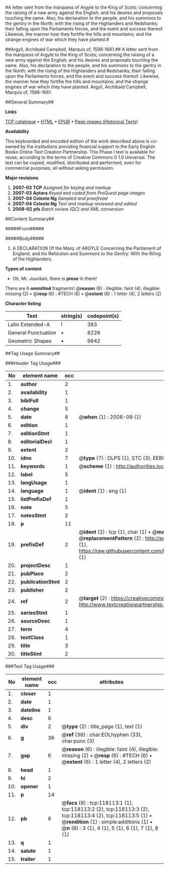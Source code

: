 #A letter sent from the marquess of Argyle to the King of Scots; concerning the raising of a new army against the English; and his desires and proposals touching the same. Also, his declaration to the people, and his summons to the gentry in the North; with the rising of the Highlanders and Redshanks; their falling upon the Parliaments forces, and the event and success thereof. Likewise, the manner how they fortifie the hills and mountains; and the strange engines of war which they have planted.#

##Argyll, Archibald Campbell, Marquis of, 1598-1661.##
A letter sent from the marquess of Argyle to the King of Scots; concerning the raising of a new army against the English; and his desires and proposals touching the same. Also, his declaration to the people, and his summons to the gentry in the North; with the rising of the Highlanders and Redshanks; their falling upon the Parliaments forces, and the event and success thereof. Likewise, the manner how they fortifie the hills and mountains; and the strange engines of war which they have planted.
Argyll, Archibald Campbell, Marquis of, 1598-1661.

##General Summary##

**Links**

[TCP catalogue](http://www.ota.ox.ac.uk/tcp/)  • 
[HTML](http://tei.it.ox.ac.uk/tcp/Texts-HTML/free/A75/A75558.html)  • 
[EPUB](http://tei.it.ox.ac.uk/tcp/Texts-EPUB/free/A75/A75558.epub) • 
[Page images (Historical Texts)](https://data.historicaltexts.jisc.ac.uk/view?pubId=eebo-99865862e&pageId=eebo-99865862e-118113-1)

**Availability**

This keyboarded and encoded edition of the
	       work described above is co-owned by the institutions
	       providing financial support to the Early English Books
	       Online Text Creation Partnership. This Phase I text is
	       available for reuse, according to the terms of Creative
	       Commons 0 1.0 Universal. The text can be copied,
	       modified, distributed and performed, even for
	       commercial purposes, all without asking permission.

**Major revisions**

1. __2007-03__ __TCP__ *Assigned for keying and markup*
1. __2007-03__ __Aptara__ *Keyed and coded from ProQuest page images*
1. __2007-04__ __Celeste Ng__ *Sampled and proofread*
1. __2007-04__ __Celeste Ng__ *Text and markup reviewed and edited*
1. __2008-02__ __pfs__ *Batch review (QC) and XML conversion*

##Content Summary##

#####Front#####

#####Body#####

1. A
DECLARATION
Of the Marq. of
ARGYLE
Concerning the Parliament of England; and
his Reſolution and Summons to the
Gentry: With the Riſing of
the Highlanders.

**Types of content**

  * Oh, Mr. Jourdain, there is **prose** in there!

There are 6 **ommitted** fragments! 
 @__reason__ (6) : illegible: faint (4), illegible: missing (2)  •  @__resp__ (6) : #TECH (6)  •  @__extent__ (6) : 1 letter (4), 2 letters (2)

**Character listing**


|Text|string(s)|codepoint(s)|
|---|---|---|
|Latin Extended-A|ſ|383|
|General Punctuation|•|8226|
|Geometric Shapes|▪|9642|

##Tag Usage Summary##

###Header Tag Usage###

|No|element name|occ|attributes|
|---|---|---|---|
|1.|__author__|2||
|2.|__availability__|1||
|3.|__biblFull__|1||
|4.|__change__|5||
|5.|__date__|8| @__when__ (1) : 2008-09 (1)|
|6.|__edition__|1||
|7.|__editionStmt__|1||
|8.|__editorialDecl__|1||
|9.|__extent__|2||
|10.|__idno__|7| @__type__ (7) : DLPS (1), STC (3), EEBO-CITATION (1), PROQUEST (1), VID (1)|
|11.|__keywords__|1| @__scheme__ (1) : http://authorities.loc.gov/ (1)|
|12.|__label__|5||
|13.|__langUsage__|1||
|14.|__language__|1| @__ident__ (1) : eng (1)|
|15.|__listPrefixDef__|1||
|16.|__note__|5||
|17.|__notesStmt__|2||
|18.|__p__|11||
|19.|__prefixDef__|2| @__ident__ (2) : tcp (1), char (1)  •  @__matchPattern__ (2) : ([0-9\-]+):([0-9IVX]+) (1), (.+) (1)  •  @__replacementPattern__ (2) : http://eebo.chadwyck.com/downloadtiff?vid=$1&page=$2 (1), https://raw.githubusercontent.com/textcreationpartnership/Texts/master/tcpchars.xml#$1 (1)|
|20.|__projectDesc__|1||
|21.|__pubPlace__|2||
|22.|__publicationStmt__|2||
|23.|__publisher__|2||
|24.|__ref__|2| @__target__ (2) : https://creativecommons.org/publicdomain/zero/1.0/ (1), http://www.textcreationpartnership.org/docs/. (1)|
|25.|__seriesStmt__|1||
|26.|__sourceDesc__|1||
|27.|__term__|4||
|28.|__textClass__|1||
|29.|__title__|3||
|30.|__titleStmt__|2||


###Text Tag Usage###

|No|element name|occ|attributes|
|---|---|---|---|
|1.|__closer__|1||
|2.|__date__|1||
|3.|__dateline__|1||
|4.|__desc__|6||
|5.|__div__|2| @__type__ (2) : title_page (1), text (1)|
|6.|__g__|36| @__ref__ (36) : char:EOLhyphen (33), char:punc (3)|
|7.|__gap__|6| @__reason__ (6) : illegible: faint (4), illegible: missing (2)  •  @__resp__ (6) : #TECH (6)  •  @__extent__ (6) : 1 letter (4), 2 letters (2)|
|8.|__head__|1||
|9.|__hi__|2||
|10.|__opener__|1||
|11.|__p__|14||
|12.|__pb__|8| @__facs__ (8) : tcp:118113:1 (1), tcp:118113:2 (2), tcp:118113:3 (2), tcp:118113:4 (2), tcp:118113:5 (1)  •  @__rendition__ (1) : simple:additions (1)  •  @__n__ (6) : 3 (1), 4 (1), 5 (1), 6 (1), 7 (1), 8 (1)|
|13.|__q__|1||
|14.|__salute__|1||
|15.|__trailer__|1||
